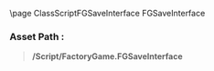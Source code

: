 \page ClassScriptFGSaveInterface FGSaveInterface
### Asset Path :
<b><blockquote>/Script/FactoryGame.FGSaveInterface</blockquote></b>
